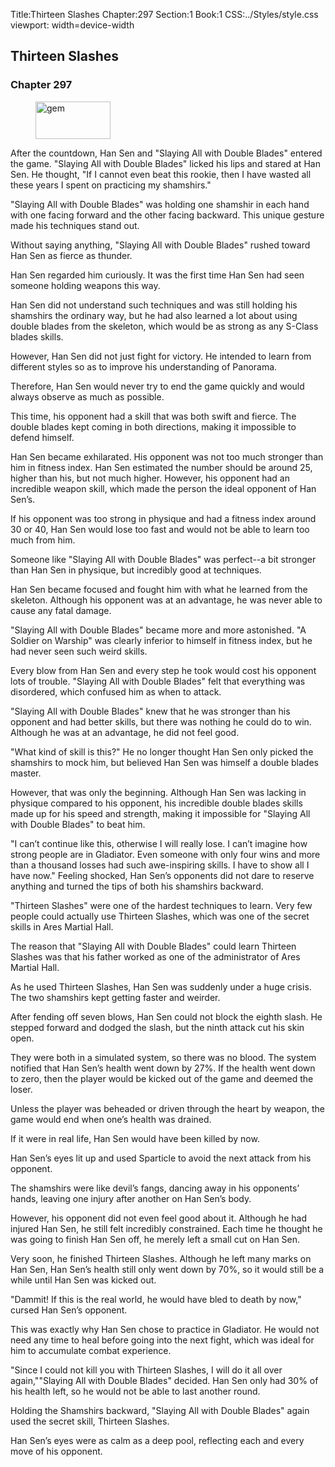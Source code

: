 Title:Thirteen Slashes 
Chapter:297 
Section:1 
Book:1 
CSS:../Styles/style.css 
viewport: width=device-width
  
## Thirteen Slashes
### Chapter 297 
<figure>
	<img src="../Images/gem.gif" alt="gem" id="gem" width="120" height="60" />
</figure>
  

  
  After the countdown, Han Sen and "Slaying All with Double Blades" entered the game. "Slaying All with Double Blades" licked his lips and stared at Han Sen. He thought, "If I cannot even beat this rookie, then I have wasted all these years I spent on practicing my shamshirs."

"Slaying All with Double Blades" was holding one shamshir in each hand with one facing forward and the other facing backward. This unique gesture made his techniques stand out.

Without saying anything, "Slaying All with Double Blades" rushed toward Han Sen as fierce as thunder.

Han Sen regarded him curiously. It was the first time Han Sen had seen someone holding weapons this way.

Han Sen did not understand such techniques and was still holding his shamshirs the ordinary way, but he had also learned a lot about using double blades from the skeleton, which would be as strong as any S-Class blades skills.

However, Han Sen did not just fight for victory. He intended to learn from different styles so as to improve his understanding of Panorama.

Therefore, Han Sen would never try to end the game quickly and would always observe as much as possible.

This time, his opponent had a skill that was both swift and fierce. The double blades kept coming in both directions, making it impossible to defend himself.

Han Sen became exhilarated. His opponent was not too much stronger than him in fitness index. Han Sen estimated the number should be around 25, higher than his, but not much higher. However, his opponent had an incredible weapon skill, which made the person the ideal opponent of Han Sen’s.

If his opponent was too strong in physique and had a fitness index around 30 or 40, Han Sen would lose too fast and would not be able to learn too much from him.

Someone like "Slaying All with Double Blades" was perfect--a bit stronger than Han Sen in physique, but incredibly good at techniques.

Han Sen became focused and fought him with what he learned from the skeleton. Although his opponent was at an advantage, he was never able to cause any fatal damage.

"Slaying All with Double Blades" became more and more astonished. "A Soldier on Warship" was clearly inferior to himself in fitness index, but he had never seen such weird skills.

Every blow from Han Sen and every step he took would cost his opponent lots of trouble. "Slaying All with Double Blades" felt that everything was disordered, which confused him as when to attack.

"Slaying All with Double Blades" knew that he was stronger than his opponent and had better skills, but there was nothing he could do to win. Although he was at an advantage, he did not feel good.

"What kind of skill is this?" He no longer thought Han Sen only picked the shamshirs to mock him, but believed Han Sen was himself a double blades master.

However, that was only the beginning. Although Han Sen was lacking in physique compared to his opponent, his incredible double blades skills made up for his speed and strength, making it impossible for "Slaying All with Double Blades" to beat him.

"I can’t continue like this, otherwise I will really lose. I can’t imagine how strong people are in Gladiator. Even someone with only four wins and more than a thousand losses had such awe-inspiring skills. I have to show all I have now." Feeling shocked, Han Sen’s opponents did not dare to reserve anything and turned the tips of both his shamshirs backward.

"Thirteen Slashes" were one of the hardest techniques to learn. Very few people could actually use Thirteen Slashes, which was one of the secret skills in Ares Martial Hall.

The reason that "Slaying All with Double Blades" could learn Thirteen Slashes was that his father worked as one of the administrator of Ares Martial Hall.

As he used Thirteen Slashes, Han Sen was suddenly under a huge crisis. The two shamshirs kept getting faster and weirder.

After fending off seven blows, Han Sen could not block the eighth slash. He stepped forward and dodged the slash, but the ninth attack cut his skin open.

They were both in a simulated system, so there was no blood. The system notified that Han Sen’s health went down by 27%. If the health went down to zero, then the player would be kicked out of the game and deemed the loser.

Unless the player was beheaded or driven through the heart by weapon, the game would end when one’s health was drained.

If it were in real life, Han Sen would have been killed by now.

Han Sen’s eyes lit up and used Sparticle to avoid the next attack from his opponent.

The shamshirs were like devil’s fangs, dancing away in his opponents’ hands, leaving one injury after another on Han Sen’s body.

However, his opponent did not even feel good about it. Although he had injured Han Sen, he still felt incredibly constrained. Each time he thought he was going to finish Han Sen off, he merely left a small cut on Han Sen.

Very soon, he finished Thirteen Slashes. Although he left many marks on Han Sen, Han Sen’s health still only went down by 70%, so it would still be a while until Han Sen was kicked out.

"Dammit! If this is the real world, he would have bled to death by now," cursed Han Sen’s opponent.

This was exactly why Han Sen chose to practice in Gladiator. He would not need any time to heal before going into the next fight, which was ideal for him to accumulate combat experience.

"Since I could not kill you with Thirteen Slashes, I will do it all over again,""Slaying All with Double Blades" decided. Han Sen only had 30% of his health left, so he would not be able to last another round.

Holding the Shamshirs backward, "Slaying All with Double Blades" again used the secret skill, Thirteen Slashes.

Han Sen’s eyes were as calm as a deep pool, reflecting each and every move of his opponent.
